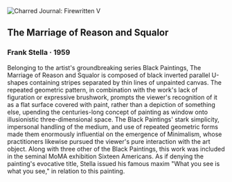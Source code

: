 <div class="artwork-of-the-day">
  <div class="container">
    <div class="img-wrapper">
      <img
        src="https://uploads5.wikiart.org/images/frank-stella/the-marriage-of-reason-and-squalor-1959.jpg!Large.jpg"
        alt="Charred Journal: Firewritten V" />
    </div>
    <div class="artwork-detail">
      <div class="artwork-origin"> 
        <h2 class="artwork-name">The Marriage of Reason and Squalor</h2>
        <h3 class="artist">
          Frank Stella
                    ·  1959
        </h3>
      </div>
      <p class="description">
        <span class="artwork-description-text ng-binding" ng-bind-html="viewModel.ArtworkOfTheDay.Description | unsafe">Belonging to the artist's groundbreaking series Black Paintings, The Marriage of Reason and Squalor is composed of black inverted parallel U-shapes containing stripes separated by thin lines of unpainted canvas. The repeated geometric pattern, in combination with the work's lack of figuration or expressive brushwork, prompts the viewer's recognition of it as a flat surface covered with paint, rather than a depiction of something else, upending the centuries-long concept of painting as window onto illusionistic three-dimensional space. The Black Paintings' stark simplicity, impersonal handling of the medium, and use of repeated geometric forms made them enormously influential on the emergence of Minimalism, whose practitioners likewise pursued the viewer's pure interaction with the art object. Along with three other of the Black Paintings, this work was included in the seminal MoMA exhibition Sixteen Americans. As if denying the painting's evocative title, Stella issued his famous maxim "What you see is what you see," in relation to this painting.</span>
                        <div class="text-shadow-container" ng-show="showShadow" style=""></div>
      </p>
    </div>
  </div>

</div>
